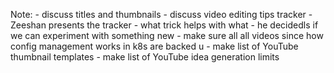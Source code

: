 Note: 
	- discuss titles and thumbnails
	- discuss video editing tips tracker
		- Zeeshan presents the tracker
		- what trick helps with what
		- he decidedls if we can experiment with something new
	- make sure all all videos since how config management works in k8s are backed u
	- make list of YouTube thumbnail templates
	- make list of YouTube idea generation limits